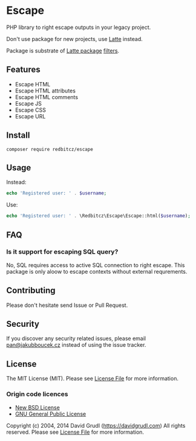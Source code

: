 # Escape

PHP library to right escape outputs in your legacy project.

Don't use package for new projects, use [Latte](https://latte.nette.org/) instead.

Package is substrate of [Latte package](https://github.com/nette/latte/)
[filters](https://github.com/nette/latte/blob/master/src/Latte/Runtime/Filters.php).

## Features

- Escape HTML
- Escape HTML attributes
- Escape HTML comments
- Escape JS
- Escape CSS
- Escape URL

## Install

```shell
composer require redbitcz/escape
```

## Usage

Instead:
```php
echo 'Registered user: ' . $username;
```

Use:
```php
echo 'Registered user: ' . \Redbitcz\Escape\Escape::html($username);
```

## FAQ

### Is it support for escaping SQL query?

No, SQL requires access to active SQL connection to right escape. This package is only aloow to escape contexts without
external requrements.

## Contributing
Please don't hesitate send Issue or Pull Request.

## Security
If you discover any security related issues, please email pan@jakubboucek.cz instead of using the issue tracker.

## License
The MIT License (MIT). Please see [License File](LICENSE) for more information.

### Origin code licences
- [New BSD License](https://github.com/nette/latte/blob/master/license.md#new-bsd-license)
- [GNU General Public License](https://github.com/nette/latte/blob/master/license.md#gnu-general-public-license)

Copyright (c) 2004, 2014 David Grudl (https://davidgrudl.com) All rights reserved.
Please see [License File](https://github.com/nette/latte/blob/master/license.md) for more information.
